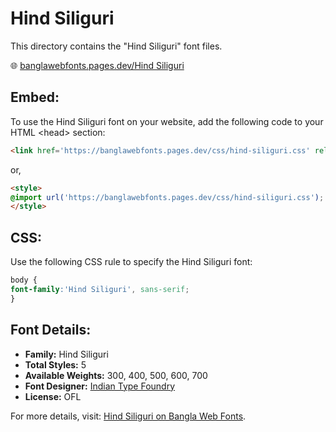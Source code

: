 # Hind Siliguri

This directory contains the "Hind Siliguri" font files.

🌐 [banglawebfonts.pages.dev/Hind Siliguri](https://banglawebfonts.pages.dev/hind-siliguri/#about)

## Embed:
To use the Hind Siliguri font on your website, add the following code to your HTML &lt;head&gt; section:
```html
<link href='https://banglawebfonts.pages.dev/css/hind-siliguri.css' rel='stylesheet'>
```

or,
```html
<style>
@import url('https://banglawebfonts.pages.dev/css/hind-siliguri.css');
</style>
```

## CSS:
Use the following CSS rule to specify the Hind Siliguri font:
```css
body {
font-family:'Hind Siliguri', sans-serif;
}
```

## Font Details:
- **Family:** Hind Siliguri
- **Total Styles:** 5
- **Available Weights:** 300, 400, 500, 600, 700
- **Font Designer:** [Indian Type Foundry](https://www.indiantypefoundry.com/)
- **License:** OFL

For more details, visit: [Hind Siliguri on Bangla Web Fonts](https://banglawebfonts.pages.dev/hind-siliguri/#about).